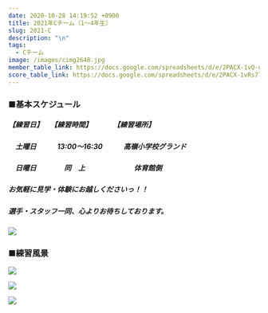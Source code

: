 ```yaml
---
date: 2020-10-28 14:19:52 +0900
title: 2021年Cチーム（1～4年生）
slug: 2021-C
description: "\n"
tags:
  - Cチーム
image: /images/cimg2648.jpg
member_table_link: https://docs.google.com/spreadsheets/d/e/2PACX-1vQ-q6a9ujBvPRt-gM8FX94a1RK6yu8t04FGSRAEGsZK827c74aomcIs7gF6YXiELy49G0236ih3-tvE/pubhtml?gid=1671152114&single=true
score_table_link: https://docs.google.com/spreadsheets/d/e/2PACX-1vRs7lyQj_e2CP1WtG6EFwlMFML_KxE_VUB3Oi-QsG-5Lj7r2w8cIoEC0iuLus8IvaUWBaUXOz7ji9Q9/pubhtmlwv8AU/edit#gid=1338748972
---
```

### ■基本スケジュール

##### 【練習日】　　【練習時間】　　　　【練習場所】

##### 　**土**曜日　　　13:00～16:30　　　高嶺小学校グランド

##### 　日曜日　　　　同　上　　　　　　　体育館側

##### お気軽に見学・体験にお越しくださいっ！！

##### 選手・スタッフ一同、心よりお待ちしております。

![](/images/cimg2478.jpg)

### ■練習風景

![](/images/image52.jpg)

![](/images/image62.jpg)

![](/images/image4.jpg)